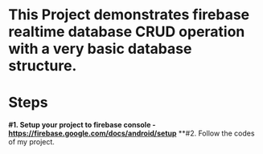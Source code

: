 # This Project demonstrates firebase realtime database CRUD operation with a very basic database structure. 

# Steps
**#1. Setup your project to firebase console - https://firebase.google.com/docs/android/setup**
**#2. Follow the codes of my project. 
